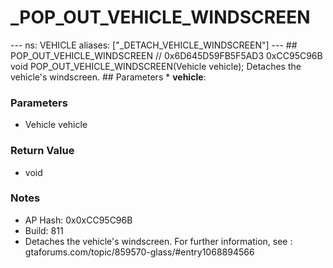 # _POP_OUT_VEHICLE_WINDSCREEN

--- ns: VEHICLE aliases: ["_DETACH_VEHICLE_WINDSCREEN"] --- ## POP_OUT_VEHICLE_WINDSCREEN  // 0x6D645D59FB5F5AD3 0xCC95C96B void POP_OUT_VEHICLE_WINDSCREEN(Vehicle vehicle);  Detaches the vehicle's windscreen.  ## Parameters * **vehicle**:

### Parameters
* Vehicle vehicle

### Return Value
* void

### Notes
* AP Hash: 0x0xCC95C96B
* Build: 811
* Detaches the vehicle's windscreen.
For further information, see : gtaforums.com/topic/859570-glass/#entry1068894566

